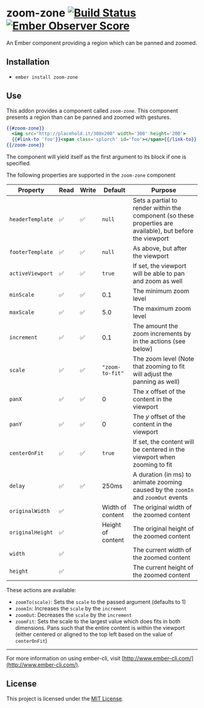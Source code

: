# zoom-zone [![Build Status](https://travis-ci.org/crazymykl/zoom-zone.svg)](https://travis-ci.org/crazymykl/zoom-zone) [![Ember Observer Score](http://emberobserver.com/badges/zoom-zone.svg)](http://emberobserver.com/addons/zoom-zone)

An Ember component providing a region which can be panned and zoomed.

Installation
------------------------------------------------------------------------------

* `ember install zoom-zone`

## Use

This addon provides a component called `zoom-zone`. This component presents a region than can be panned and zoomed with gestures.

```hbs
{{#zoom-zone}}
  <img src="http://placehold.it/300x200" width='300' height='200'>
  {{#link-to 'foo'}}<span class='splorch' id='foo'></span>{{/link-to}}
{{/zoom-zone}}
```

The component will yield itself as the first argument to its block if one is specified.

The following properties are supported in the `zoom-zone` component

| Property         | Read | Write | Default            | Purpose
|------------------|------|-------|--------------------|--------
| `headerTemplate` | ✅   |   ✅   | `null`             | Sets a partial to render within the component (so these properties are available), but before the viewport
| `footerTemplate` | ✅   |   ✅   | `null`             | As above, but after the viewport
| `activeViewport` | ✅   |   ✅   | `true`             | If set, the viewport will be able to pan and zoom as well
| `minScale`       | ✅   |   ✅   | 0.1                | The minimum zoom level
| `maxScale`       | ✅   |   ✅   | 5.0                | The maximum zoom level
| `increment`      | ✅   |   ✅   | 0.1                | The amount the zoom increments by in the actions (see below)
| `scale`          | ✅   |   ✅   | `"zoom-to-fit"`    | The zoom level (Note that zooming to fit will adjust the panning as well)
| `panX`           | ✅   |   ✅   | 0                  | The _x_ offset of the content in the viewport
| `panY`           | ✅   |   ✅   | 0                  | The _y_ offset of the content in the viewport
| `centerOnFit`    | ✅   |   ✅   | `true`             | If set, the content will be centered in the viewport when zooming to fit
| `delay`          | ✅   |   ✅   | 250ms              | A duration (in ms) to animate zooming caused by the `zoomIn` and `zoomOut` events
| `originalWidth`  | ✅    |       | Width of content  | The original width of the zoomed content
| `originalHeight` | ✅    |       | Height of content | The original height of the zoomed content
| `width`          | ✅    |       |                   | The current width of the zoomed content
| `height`         | ✅    |       |                   | The current height of the zoomed content

These actions are available:

* `zoomTo(scale)`: Sets the `scale` to the passed argument (defaults to 1)
* `zoomIn`: Increases the `scale` by the `increment`
* `zoomOut`: Decreases the `scale` by the `increment`
* `zoomFit`: Sets the scale to the largest value which does fits in both dimensions. Pans such that the entire content is within the viewport (either centered or aligned to the top left based on the value of `centerOnFit`)

---

For more information on using ember-cli, visit [http://www.ember-cli.com/](http://www.ember-cli.com/).

License
------------------------------------------------------------------------------

This project is licensed under the [MIT License](LICENSE.md).
